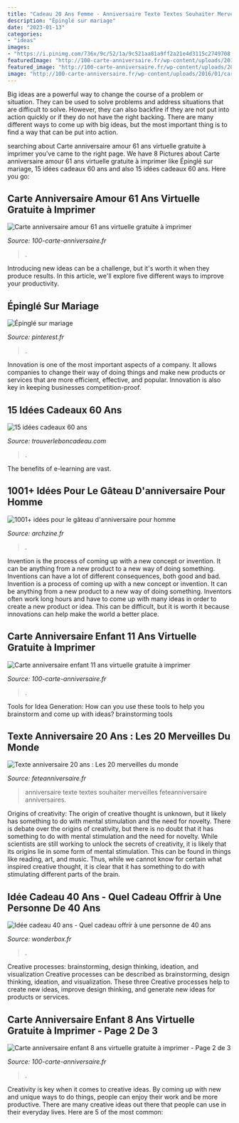 ```yaml
---
title: "Cadeau 20 Ans Femme - Anniversaire Texte Textes Souhaiter Merveilles Feteanniversaire Anniversaires"
description: "Épinglé sur mariage"
date: "2023-01-13"
categories:
- "ideas"
images:
- "https://i.pinimg.com/736x/9c/52/1a/9c521aa81a9ff2a21e4d3115c2749708.jpg"
featuredImage: "http://100-carte-anniversaire.fr/wp-content/uploads/2016/01/carte-anniversaire-enfant-11-ans-rond-color.jpg"
featured_image: "http://100-carte-anniversaire.fr/wp-content/uploads/2015/11/carte-anniversaire-enfant-8-ans-gateau.jpg"
image: "http://100-carte-anniversaire.fr/wp-content/uploads/2016/01/carte-anniversaire-amour-61-ans-cadeau-ouvert.jpg"
---
```



Big ideas are a powerful way to change the course of a problem or situation. They can be used to solve problems and address situations that are difficult to solve. However, they can also backfire if they are not put into action quickly or if they do not have the right backing. There are many different ways to come up with big ideas, but the most important thing is to find a way that can be put into action.

	

		
searching about Carte anniversaire amour 61 ans virtuelle gratuite à imprimer you've came to the right page. We have 8 Pictures about Carte anniversaire amour 61 ans virtuelle gratuite à imprimer like Épinglé sur mariage, 15 idées cadeaux 60 ans and also 15 idées cadeaux 60 ans. Here you go:
		
    
## Carte Anniversaire Amour 61 Ans Virtuelle Gratuite à Imprimer

<img loading=lazy src="http://100-carte-anniversaire.fr/wp-content/uploads/2016/01/carte-anniversaire-amour-61-ans-cadeau-ouvert.jpg" onerror="this.onerror=null;this.src='https://tse2.mm.bing.net/th?id=OIP.vGpSQkw4Ui7js_JS5kclrgHaEc&amp;pid=15.1';" alt="Carte anniversaire amour 61 ans virtuelle gratuite à imprimer">

_Source: 100-carte-anniversaire.fr_

>. 

	

Introducing new ideas can be a challenge, but it's worth it when they produce results. In this article, we'll explore five different ways to improve your productivity.

    
## Épinglé Sur Mariage

<img loading=lazy src="https://i.pinimg.com/736x/9c/52/1a/9c521aa81a9ff2a21e4d3115c2749708.jpg" onerror="this.onerror=null;this.src='https://tse3.mm.bing.net/th?id=OIP.boTqGYRJuyOC1pIX4axy_AHaJ3&amp;pid=15.1';" alt="Épinglé sur mariage">

_Source: pinterest.fr_

>. 

	

Innovation is one of the most important aspects of a company. It allows companies to change their way of doing things and make new products or services that are more efficient, effective, and popular. Innovation is also key in keeping businesses competition-proof.

    
## 15 Idées Cadeaux 60 Ans

<img loading=lazy src="http://www.trouverleboncadeau.com/img/anniversaire-60-ans.jpg" onerror="this.onerror=null;this.src='https://tse1.mm.bing.net/th?id=OIP.dSN2O6evwHSl-s6f2FmMWQAAAA&amp;pid=15.1';" alt="15 idées cadeaux 60 ans">

_Source: trouverleboncadeau.com_

>. 

	

The benefits of e-learning are vast.

    
## 1001+ Idées Pour Le Gâteau D&#039;anniversaire Pour Homme

<img loading=lazy src="https://archzine.fr/wp-content/uploads/2017/04/un-gateau-anniversaire-special-gateau-facile-et-original-pour-anniversaire-adorable.jpg" onerror="this.onerror=null;this.src='https://tse4.mm.bing.net/th?id=OIP.EcJcLDMk2wErec3OFZ5JBwHaJ3&amp;pid=15.1';" alt="1001+ idées pour le gâteau d&#039;anniversaire pour homme">

_Source: archzine.fr_

>. 

	

Invention is the process of coming up with a new concept or invention. It can be anything from a new product to a new way of doing something. Inventions can have a lot of different consequences, both good and bad.
Invention is a process of coming up with a new concept or invention. It can be anything from a new product to a new way of doing something. Inventors often work long hours and have to come up with many ideas in order to create a new product or idea. This can be difficult, but it is worth it because innovations can help make the world a better place.

    
## Carte Anniversaire Enfant 11 Ans Virtuelle Gratuite à Imprimer

<img loading=lazy src="http://100-carte-anniversaire.fr/wp-content/uploads/2016/01/carte-anniversaire-enfant-11-ans-rond-color.jpg" onerror="this.onerror=null;this.src='https://tse1.mm.bing.net/th?id=OIP.2TBRI9dsaTp6xta-JOw_EQHaEc&amp;pid=15.1';" alt="Carte anniversaire enfant 11 ans virtuelle gratuite à imprimer">

_Source: 100-carte-anniversaire.fr_

>. 

	

Tools for Idea Generation: How can you use these tools to help you brainstorm and come up with ideas?
brainstorming tools 
    
## Texte Anniversaire 20 Ans : Les 20 Merveilles Du Monde

<img loading=lazy src="https://www.feteanniversaire.fr/files/messages/texte-anniversaire-20-ans/texte-anniversaire-20-ans-les-20-merveilles-du-monde.jpg" onerror="this.onerror=null;this.src='https://tse3.mm.bing.net/th?id=OIP.2yT68w34bI8Lh3h9hoTlAQHaFb&amp;pid=15.1';" alt="Texte anniversaire 20 ans : Les 20 merveilles du monde">

_Source: feteanniversaire.fr_

>anniversaire texte textes souhaiter merveilles feteanniversaire anniversaires. 

	

Origins of creativity: The origin of creative thought is unknown, but it likely has something to do with mental stimulation and the need for novelty.
There is debate over the origins of creativity, but there is no doubt that it has something to do with mental stimulation and the need for novelty. While scientists are still working to unlock the secrets of creativity, it is likely that its origins lie in some form of mental stimulation. This can be found in things like reading, art, and music. Thus, while we cannot know for certain what inspired creative thought, it is clear that it has something to do with stimulating different parts of the brain.

    
## Idée Cadeau 40 Ans - Quel Cadeau Offrir à Une Personne De 40 Ans

<img loading=lazy src="https://www.wonderbox.fr/idee-cadeau/wp-content/uploads/2020/09/idee-cadeau-homme-40-ans.jpg" onerror="this.onerror=null;this.src='https://tse4.mm.bing.net/th?id=OIP.4fiVnY6uqH8sqbR1L_3iXwHaE7&amp;pid=15.1';" alt="Idée cadeau 40 ans - Quel cadeau offrir à une personne de 40 ans">

_Source: wonderbox.fr_

>. 

	

Creative processes: brainstorming, design thinking, ideation, and visualization
Creative processes can be described as brainstorming, design thinking, ideation, and visualization. These three Creative processes help to create new ideas, improve design thinking, and generate new ideas for products or services.

    
## Carte Anniversaire Enfant 8 Ans Virtuelle Gratuite à Imprimer - Page 2 De 3

<img loading=lazy src="http://100-carte-anniversaire.fr/wp-content/uploads/2015/11/carte-anniversaire-enfant-8-ans-gateau.jpg" onerror="this.onerror=null;this.src='https://tse2.mm.bing.net/th?id=OIP.aa11DcsVrfOJhcQjjBBwzgHaEc&amp;pid=15.1';" alt="Carte anniversaire enfant 8 ans virtuelle gratuite à imprimer - Page 2 de 3">

_Source: 100-carte-anniversaire.fr_

>. 

	

Creativity is key when it comes to creative ideas. By coming up with new and unique ways to do things, people can enjoy their work and be more productive. There are many creative ideas out there that people can use in their everyday lives. Here are 5 of the most common: 

